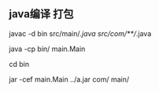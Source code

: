 ## java编译 打包

javac -d bin src/main/*.java src/com/**/*.java

java -cp bin/ main.Main

cd bin

jar -cef  main.Main ../a.jar com/ main/
